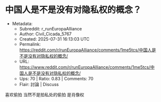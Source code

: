 # 中国人是不是没有对隐私权的概念？

- Metadata:
  - Subreddit: r_runEuropaAlliance
  - Author: Civil_Cicada_5767
  - Created: 2025-07-31 16:13:03 UTC
  - Permalink: https://reddit.com/r/runEuropaAlliance/comments/1me5tcs/中国人是不是没有对隐私权的概念/
  - URL: https://www.reddit.com/r/runEuropaAlliance/comments/1me5tcs/中国人是不是没有对隐私权的概念/
  - Ups: 70 | Ratio: 0.83 | Comments: 70
  - Flair: 討論 | Discuss


喜欢偷拍 当然不是拍私处的偷拍 是肖像权

